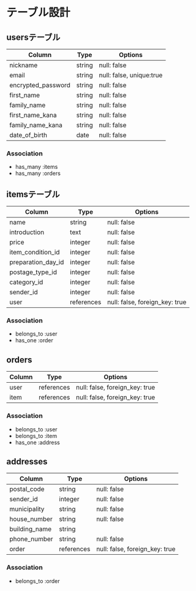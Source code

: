 # テーブル設計

## usersテーブル

| Column             | Type       | Options                  |
| -------------------| -----------| -------------------------|
| nickname           | string     | null: false              |
| email              | string     | null: false, unique:true |
| encrypted_password | string     | null: false              |
| first_name         | string     | null: false              |
| family_name        | string     | null: false              |
| first_name_kana    | string     | null: false              |
| family_name_kana   | string     | null: false              |
| date_of_birth      | date       | null: false              |

### Association

- has_many :items
- has_many :orders

## itemsテーブル

| Column             | Type       | Options                         |
| -------------------| -----------| --------------------------------|
| name               | string     | null: false                     |
| introduction       | text       | null: false                     |
| price              | integer    | null: false                     |
| item_condition_id  | integer    | null: false                     |
| preparation_day_id | integer    | null: false                     |
| postage_type_id    | integer    | null: false                     |
| category_id        | integer    | null: false                     |
| sender_id          | integer    | null: false                     |
| user               | references | null: false, foreign_key: true  |

### Association

- belongs_to :user
- has_one   :order

## orders

| Column             | Type       | Options                         |
| -------------------| -----------| --------------------------------|
| user               | references | null: false, foreign_key: true  |
| item               | references | null: false, foreign_key: true  |

### Association

- belongs_to :user
- belongs_to :item
- has_one   :address

## addresses

| Column             | Type       | Options                         |
| -------------------| -----------| --------------------------------|
| postal_code        | string     | null: false                     |
| sender_id          | integer    | null: false                     |
| municipality       | string     | null: false                     |
| house_number       | string     | null: false                     |
| building_name      | string     |                                 |
| phone_number       | string     | null: false                     |
| order              | references | null: false, foreign_key: true  |

### Association

- belongs_to :order
